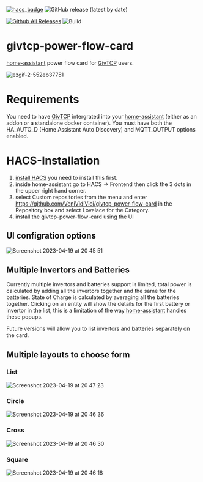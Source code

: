 [![hacs_badge](https://img.shields.io/badge/HACS-Default-41BDF5.svg?style=flat-square)](https://github.com/hacs/integration)
![GitHub release (latest by date)](https://img.shields.io/github/v/release/VeniVidiVici/givtcp-power-flow-card?style=flat-square)

[![Github All Releases](https://img.shields.io/github/downloads/VeniVidiVici/givtcp-power-flow-card/total.svg)]()
![Build](https://github.com/VeniVidiVici/givtcp-power-flow-card/actions/workflows/build.yml/badge.svg)



# givtcp-power-flow-card

[home-assistant](home-assistant.io) power flow card for [GivTCP](https://github.com/britkat1980/giv_tcp) users.


![ezgif-2-552eb37751](https://user-images.githubusercontent.com/19427540/233187034-a4adfd2c-6c0d-443f-87fa-87543ed940e2.gif)



# Requirements

You need to have [GivTCP](https://github.com/britkat1980/giv_tcp) intergrated into your [home-assistant](home-assistant.io) (either as an addon or a standalone docker container).
You must have both the HA_AUTO_D (Home Assistant Auto Discovery) and MQTT_OUTPUT options enabled.

# HACS-Installation

1. [install HACS](https://hacs.xyz/docs/installation/installation) you need to install this first.
2. inside home-assistant go to HACS -> Frontend then click the 3 dots in the upper right hand corner.
3. select Custom repositories from the menu and enter https://github.com/VeniVidiVici/givtcp-power-flow-card in the Repository box and select Lovelace for the Category.
4. install the givtcp-power-flow-card using the UI


## UI configration options
![Screenshot 2023-04-19 at 20 45 51](https://user-images.githubusercontent.com/19427540/233187002-a550e64a-ac83-473a-8b58-870db139e587.png)

## Multiple Invertors and Batteries

Currently multiple invertors and batteries support is limited, total power is calculated by adding all the invertors together and the same for the batteries. State of Charge is calculated by averaging all the batteries together.
Clicking on an entity will show the details for the first battery or invertor in the list, this is a limitation of the way [home-assistant](home-assistant.io) handles these popups.

Future versions will allow you to list invertors and batteries separately on the card.

## Multiple layouts to choose form
### List
![Screenshot 2023-04-19 at 20 47 23](https://user-images.githubusercontent.com/19427540/233186987-c6318188-c4f6-4e7a-a274-88fe36616425.png)

### Circle
![Screenshot 2023-04-19 at 20 46 36](https://user-images.githubusercontent.com/19427540/233186990-b94f2711-ea60-459e-9f17-d70940efe454.png)

### Cross
![Screenshot 2023-04-19 at 20 46 30](https://user-images.githubusercontent.com/19427540/233186993-afbd77cf-ef54-477a-8eb3-06061ffc7067.png)

### Square
![Screenshot 2023-04-19 at 20 46 18](https://user-images.githubusercontent.com/19427540/233187000-979c64ad-89ae-4d10-821d-76ff9e3e5dd5.png)
